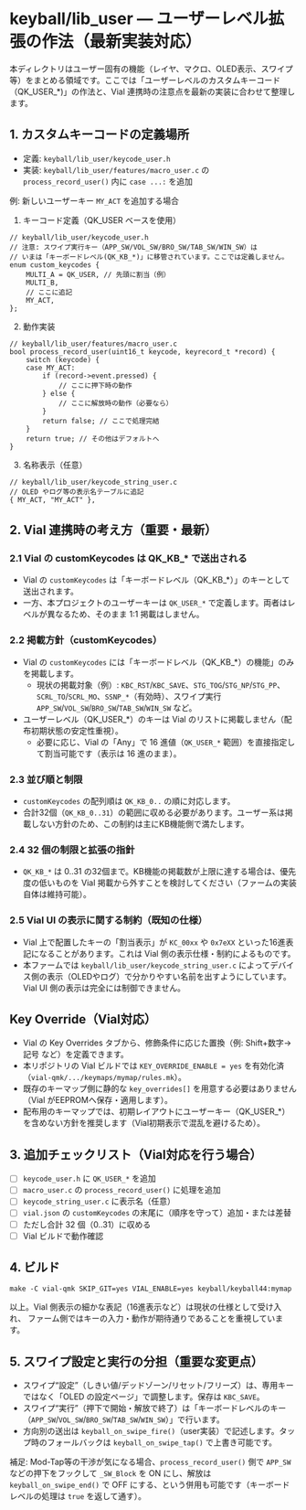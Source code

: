 # keyball/lib_user — ユーザーレベル拡張の作法（最新実装対応）

本ディレクトリはユーザー固有の機能（レイヤ、マクロ、OLED表示、スワイプ等）をまとめる領域です。ここでは「ユーザーレベルのカスタムキーコード（QK_USER_*)」の作法と、Vial 連携時の注意点を最新の実装に合わせて整理します。

## 1. カスタムキーコードの定義場所
- 定義: `keyball/lib_user/keycode_user.h`
- 実装: `keyball/lib_user/features/macro_user.c` の `process_record_user()` 内に `case ...:` を追加

例: 新しいユーザーキー `MY_ACT` を追加する場合

1) キーコード定義（QK_USER ベースを使用）
```
// keyball/lib_user/keycode_user.h
// 注意: スワイプ実行キー（APP_SW/VOL_SW/BRO_SW/TAB_SW/WIN_SW）は
// いまは「キーボードレベル(QK_KB_*)」に移管されています。ここでは定義しません。
enum custom_keycodes {
    MULTI_A = QK_USER, // 先頭に割当（例）
    MULTI_B,
    // ここに追記
    MY_ACT,
};
```

2) 動作実装
```
// keyball/lib_user/features/macro_user.c
bool process_record_user(uint16_t keycode, keyrecord_t *record) {
    switch (keycode) {
    case MY_ACT:
        if (record->event.pressed) {
            // ここに押下時の動作
        } else {
            // ここに解放時の動作（必要なら）
        }
        return false; // ここで処理完結
    }
    return true; // その他はデフォルトへ
}
```

3) 名称表示（任意）
```
// keyball/lib_user/keycode_string_user.c
// OLED やログ等の表示名テーブルに追記
{ MY_ACT, "MY_ACT" },
```

## 2. Vial 連携時の考え方（重要・最新）

### 2.1 Vial の customKeycodes は QK_KB_* で送出される
- Vial の `customKeycodes` は「キーボードレベル（QK_KB_*）」のキーとして送出されます。
- 一方、本プロジェクトのユーザーキーは `QK_USER_*` で定義します。両者はレベルが異なるため、そのまま 1:1 掲載はしません。

### 2.2 掲載方針（customKeycodes）
- Vial の `customKeycodes` には「キーボードレベル（QK_KB_*）の機能」のみを掲載します。
  - 現状の掲載対象（例）: `KBC_RST`/`KBC_SAVE`、`STG_TOG`/`STG_NP`/`STG_PP`、`SCRL_TO`/`SCRL_MO`、`SSNP_*`（有効時）、スワイプ実行 `APP_SW`/`VOL_SW`/`BRO_SW`/`TAB_SW`/`WIN_SW` など。
- ユーザーレベル（QK_USER_*）のキーは Vial のリストに掲載しません（配布初期状態の安定性重視）。
  - 必要に応じ、Vial の「Any」で 16 進値（`QK_USER_*` 範囲）を直接指定して割当可能です（表示は 16 進のまま）。

### 2.3 並び順と制限
- `customKeycodes` の配列順は `QK_KB_0..` の順に対応します。
- 合計32個（`QK_KB_0..31`）の範囲に収める必要があります。ユーザー系は掲載しない方針のため、この制約は主にKB機能側で満たします。

### 2.4 32 個の制限と拡張の指針
- `QK_KB_*` は 0..31 の32個まで。KB機能の掲載数が上限に達する場合は、優先度の低いものを Vial 掲載から外すことを検討してください（ファームの実装自体は維持可能）。

### 2.5 Vial UI の表示に関する制約（既知の仕様）
- Vial 上で配置したキーの「割当表示」が `KC_00xx` や `0x7eXX` といった16進表記になることがあります。これは Vial 側の表示仕様・制約によるものです。
- 本ファームでは `keyball/lib_user/keycode_string_user.c` によってデバイス側の表示（OLEDやログ）で分かりやすい名前を出すようにしています。Vial UI 側の表示は完全には制御できません。

## Key Override（Vial対応）
- Vial の Key Overrides タブから、修飾条件に応じた置換（例: Shift+数字→記号 など）を定義できます。
- 本リポジトリの Vial ビルドでは `KEY_OVERRIDE_ENABLE = yes` を有効化済（`vial-qmk/.../keymaps/mymap/rules.mk`）。
- 既存のキーマップ側に静的な `key_overrides[]` を用意する必要はありません（Vial がEEPROMへ保存・適用します）。
- 配布用のキーマップでは、初期レイアウトにユーザーキー（QK_USER_*）を含めない方針を推奨します（Vial初期表示で混乱を避けるため）。

## 3. 追加チェックリスト（Vial対応を行う場合）
- [ ] `keycode_user.h` に `QK_USER_*` を追加
- [ ] `macro_user.c` の `process_record_user()` に処理を追加
- [ ] `keycode_string_user.c` に表示名（任意）
- [ ] `vial.json` の `customKeycodes` の末尾に（順序を守って）追加・または差替
- [ ] ただし合計 32 個（0..31）に収める
- [ ] Vial ビルドで動作確認

## 4. ビルド
```
make -C vial-qmk SKIP_GIT=yes VIAL_ENABLE=yes keyball/keyball44:mymap
```

以上。Vial 側表示の細かな表記（16進表示など）は現状の仕様として受け入れ、
ファーム側ではキーの入力・動作が期待通りであることを重視しています。

## 5. スワイプ設定と実行の分担（重要な変更点）
- スワイプ“設定”（しきい値/デッドゾーン/リセット/フリーズ）は、専用キーではなく「OLED の設定ページ」で調整します。保存は `KBC_SAVE`。
- スワイプ“実行”（押下で開始・解放で終了）は「キーボードレベルのキー（`APP_SW`/`VOL_SW`/`BRO_SW`/`TAB_SW`/`WIN_SW`）」で行います。
- 方向別の送出は `keyball_on_swipe_fire()`（user実装）で記述します。タップ時のフォールバックは `keyball_on_swipe_tap()` で上書き可能です。

補足: Mod-Tap等の干渉が気になる場合、`process_record_user()` 側で `APP_SW` などの押下をフックして `_SW_Block` を ON にし、解放は `keyball_on_swipe_end()` で OFF にする、という併用も可能です（キーボードレベルの処理は `true` を返して通す）。
